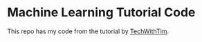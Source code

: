 # Machine Learning Tutorial Code

This repo has my code from the tutorial by [TechWithTim](https://techwithtim.net/tutorials/machine-learning-python/).

